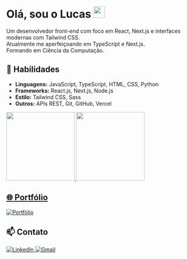 <h1 align="start">Olá, sou o Lucas <img src="https://raw.githubusercontent.com/kaueMarques/kaueMarques/master/hi.gif" width="30px"></h1>


<p align="start">
  Um desenvolvedor front-end com foco em React, Next.js e interfaces modernas com Tailwind CSS.<br>
  Atualmente me aperfeiçoando em TypeScript e Next.js. <br>
  Formando em Ciência da Computação.<br>
</p>

## 🚀 Habilidades
- **Linguagens:** JavaScript, TypeScript, HTML, CSS, Python
- **Frameworks:** React.js, Next.js, Node.js
- **Estilo:** Tailwind CSS, Sass
- **Outros:** APIs REST, Git, GitHub, Vercel

<div>
  <a href="https://github.com/lucasalc25">
  <img height="180em" src="https://github-readme-stats.vercel.app/api?username=lucasalc25&show_icons=true&theme=dracula&include_all_commits=true&count_private=true"/>
  <img height="180em" src="https://github-readme-stats.vercel.app/api/top-langs/?username=lucasalc25&layout=compact&langs_count=7&theme=dracula"/>
</div>

## 🌐 Portfólio
  <div align="start">
    <a href="[Meu portfólio](https://lucas-alcantara-dev.vercel.app/)" target="_blank">
    <img src="https://img.shields.io/badge/Portfólio-000000?style=for-the-badge&logo=vercel&logoColor=white" alt="Portfólio" />
  </a>
  </div>

## 📫 Contato
<div align="start">
  <a href="[LikedIn](https://www.linkedin.com/in/lucas-alc%C3%A2ntara-holanda-673114213/)" target="_blank">
    <img src="https://img.shields.io/badge/LinkedIn-0077B5?style=for-the-badge&logo=linkedin&logoColor=white" alt="LinkedIn" />
  </a>
  <a href="[Gmail](mailto:lucas.alc25@gmail.com)" target="_blank">
    <img src="https://img.shields.io/badge/Email-D14836?style=for-the-badge&logo=gmail&logoColor=white" alt="Gmail" />
  </a>
</div>

